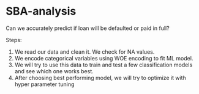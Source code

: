 # SBA-analysis
Can we accurately predict if loan will be defaulted or paid in full?

Steps:
1. We read our data and clean it. We check for NA values.
2. We encode categorical variables using WOE encoding to fit ML model.
3. We will try to use this data to train and test a few classification models and see which one works best. 
4. After choosing best performing model, we will try to optimize it with hyper parameter tuning
